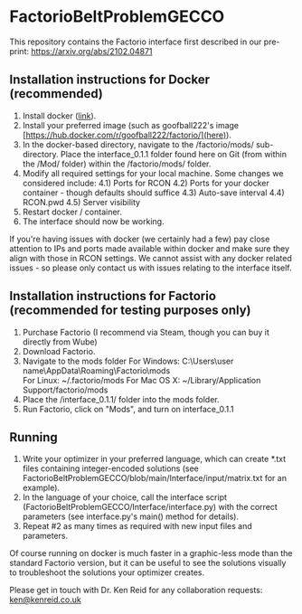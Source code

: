 # FactorioBeltProblemGECCO

This repository contains the Factorio interface first described in our pre-print: https://arxiv.org/abs/2102.04871

## Installation instructions for Docker (recommended)

1) Install docker  ([link](https://www.docker.com/products/docker-desktop)).
2) Install your preferred image (such as goofball222's image [https://hub.docker.com/r/goofball222/factorio/](here)).
3) In the docker-based directory, navigate to the /factorio/mods/ sub-directory. Place the interface_0.1.1 folder found here on Git (from within the /Mod/ folder) within the /factorio/mods/ folder.
4) Modify all required settings for your local machine. Some changes we considered include:
4.1) Ports for RCON
4.2) Ports for your docker container - though defaults should suffice
4.3) Auto-save interval
4.4) RCON.pwd
4.5) Server visibility
5) Restart docker / container.
6) The interface should now be working.

If you're having issues with docker (we certainly had a few) pay close attention to IPs and ports made available within docker and make sure they align with those in RCON settings. We cannot assist with any docker related issues - so please only contact us with issues relating to the interface itself.

## Installation instructions for Factorio (recommended for testing purposes only)

1) Purchase Factorio (I recommend via Steam, though you can buy it directly from Wube)
2) Download Factorio.
3) Navigate to the mods folder 
For Windows: C:\Users\user name\AppData\Roaming\Factorio\mods\
For Linux: ~/.factorio/mods
For Mac OS X: ~/Library/Application Support/factorio/mods
4) Place the /interface_0.1.1/ folder into the mods folder.
5) Run Factorio, click on "Mods", and turn on interface_0.1.1

## Running 

1) Write your optimizer in your preferred language, which can create *.txt files containing integer-encoded solutions (see FactorioBeltProblemGECCO/blob/main/Interface/input/matrix.txt for an example).
2) In the language of your choice, call the interface script (FactorioBeltProblemGECCO/Interface/interface.py) with the correct parameters (see interface.py's main() method for details).
3) Repeat #2 as many times as required with new input files and parameters.

Of course running on docker is much faster in a graphic-less mode than the standard Factorio version, but it can be useful to see the solutions visually to troubleshoot the solutions your optimizer creates.

Please get in touch with Dr. Ken Reid for any collaboration requests: ken@kenreid.co.uk
